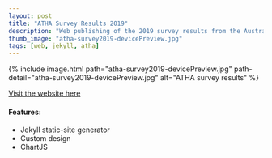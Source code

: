 ```yaml
---
layout: post
title: "ATHA Survey Results 2019"
description: "Web publishing of the 2019 survey results from the Australian Tiny Houses Association (ATHA)"
thumb_image: "atha-survey2019-devicePreview.jpg"
tags: [web, jekyll, atha]
---
```


{% include image.html path="atha-survey2019-devicePreview.jpg" path-detail="atha-survey2019-devicePreview.jpg" alt="ATHA survey results" %}

[Visit the website here](https://danieloberbillig.github.io/atha-website/)

#### Features:
  - Jekyll static-site generator
  - Custom design
  - ChartJS
